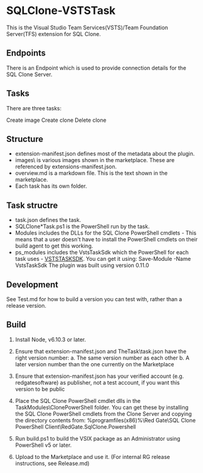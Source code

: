 # SQLClone-VSTSTask

This is the Visual Studio Team Services(VSTS)/Team Foundation Server(TFS) extension for SQL Clone.

## Endpoints

There is an Endpoint which is used to provide connection details for the SQL Clone Server.

## Tasks

There are three tasks:

Create image
Create clone
Delete clone

## Structure
- extension-manifest.json defines most of the metadata about the plugin.
- images\ is various images shown in the marketplace. These are referenced by extensions-manifest.json.
- overview.md is a markdown file. This is the text shown in the marketplace.
- Each task has its own folder.

## Task structre
- task.json defines the task.
- SQLClone*Task.ps1 is the PowerShell run by the task.
- Modules includes the DLLs for the SQL Clone PowerShell cmdlets - This means that a user doesn't have to install the PowerShell cmdlets on their build agent to get this working.
- ps_modules includes the VstsTaskSdk which the PowerShell for each task uses - [VSTSTASKSDK](https://github.com/Microsoft/vsts-task-lib/blob/master/powershell/Docs/README.md). You can get it using:
    Save-Module -Name VstsTaskSdk
The plugin was built using version 0.11.0

## Development

See Test.md for how to build a version you can test with, rather than a release version.

## Build

1. Install Node, v6.10.3 or later.

2. Ensure that extension-manifest.json and TheTask\task.json have the right version number:
 a. The same version number as each other
 b. A later version number than the one currently on the Marketplace
3. Ensure that extension-manifest.json has your verified account (e.g. redgatesoftware) as publisher, not a test account, if you want this version to be public
4. Place the SQL Clone PowerShell cmdlet dlls in the TaskModules\ClonePowerShell folder. You can get these by installing the SQL Clone PowerShell cmdlets from the Clone Server and copying the directory contents from: %programfiles(x86)%\Red Gate\SQL Clone PowerShell Client\RedGate.SqlClone.Powershell
5. Run build.ps1 to build the VSIX package as an Administrator using PowerShell v5 or later.
6. Upload to the Marketplace and use it. (For internal RG release instructions, see Release.md)
